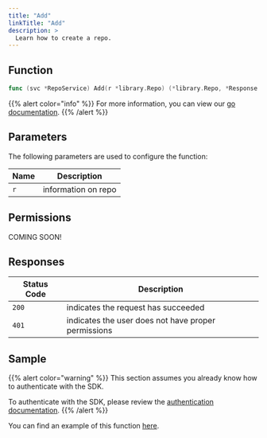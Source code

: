 ```yaml
---
title: "Add"
linkTitle: "Add"
description: >
  Learn how to create a repo.
---
```


## Function

```go
func (svc *RepoService) Add(r *library.Repo) (*library.Repo, *Response, error)
```

{{% alert color="info" %}}
For more information, you can view our [go documentation](https://godoc.org/github.com/go-vela/sdk-go/vela#RepoService.Add).
{{% /alert %}}

## Parameters

The following parameters are used to configure the function:

| Name | Description         |
| ---- | ------------------- |
| `r`  | information on repo |

## Permissions

COMING SOON!

## Responses

| Status Code | Description                                         |
| ----------- | --------------------------------------------------- |
| `200`       | indicates the request has succeeded                 |
| `401`       | indicates the user does not have proper permissions |

## Sample

{{% alert color="warning" %}}
This section assumes you already know how to authenticate with the SDK.

To authenticate with the SDK, please review the [authentication documentation](/docs/sdk/authentication).
{{% /alert %}}

You can find an example of this function [here](https://godoc.org/github.com/go-vela/sdk-go/vela#example-RepoService-Add).

